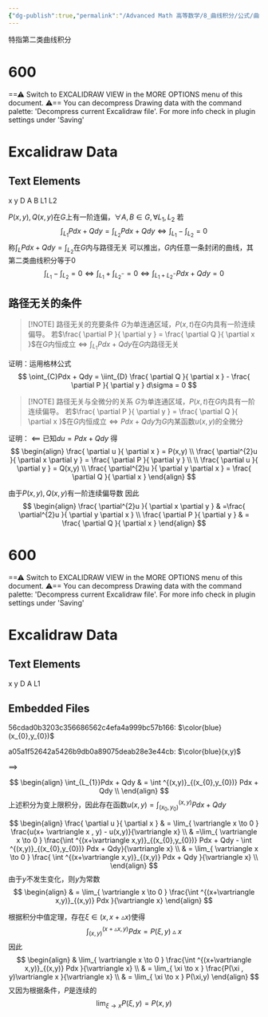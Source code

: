 ```yaml
---
{"dg-publish":true,"permalink":"/Advanced Math 高等数学/8_曲线积分/公式/曲线积分路径无关/","tags":["高数","微积分","定理"]}
---
```


特指第二类曲线积分


<div class="transclusion internal-embed is-loaded"><div class="markdown-embed">

<div class="markdown-embed-title">

# 600

</div>



==⚠  Switch to EXCALIDRAW VIEW in the MORE OPTIONS menu of this document. ⚠== You can decompress Drawing data with the command palette: 'Decompress current Excalidraw file'. For more info check in plugin settings under 'Saving'


# Excalidraw Data
## Text Elements
x 
y 
D 
A 
B 
L1 
L2 


</div></div>


$P(x,y),Q(x,y)$在$G$上有一阶连偏，$\forall A,B \in G ,\forall L_{1},L_{2}$
若
$$
\int_{L_{1}}Pdx + Qdy = \int_{L_{2}} Pdx + Qdy  \Leftrightarrow  \int_{L_{1}} - \int_{L_{2}} = 0
$$
称$\int_{L}Pdx + Qdy = \int_{L_{2}}$在$G$内与路径无关
可以推出，$G$内任意一条封闭的曲线，其第二类曲线积分等于$0$
$$
\int_{L_{1}} - \int_{L_{2}} = 0 \Leftrightarrow \int_{L_{1}} + \int_{L_{2}^{-}} = 0\Leftrightarrow  \int_{L_{1} + L_{2}^{-}}Pdx + Qdy = 0
$$

## 路径无关的条件


> [!NOTE] 路径无关的充要条件
> $G$为单连通区域，$P(x,t)$在$G$内具有一阶连续偏导。
> 若$\frac{ \partial P }{ \partial y } = \frac{ \partial Q }{ \partial x }$在$G$内恒成立$\Leftrightarrow \int_{L_{1}}Pdx + Qdy$在$G$内路径无关

证明：运用格林公式
$$
\oint_{C}Pdx + Qdy = \iint_{D} \frac{ \partial Q }{ \partial x } - \frac{ \partial P }{ \partial y } d\sigma = 0 
$$

> [!NOTE] 路径无关与全微分的关系
> $G$为单连通区域，$P(x,t)$在$G$内具有一阶连续偏导。
> 若$\frac{ \partial P }{ \partial y } = \frac{ \partial Q }{ \partial x }$在$G$内恒成立$\Leftrightarrow Pdx + Qdy$为$G$内某函数$u(x,y)$的全微分

证明：
$\impliedby$ 
已知$du  = Pdx + Qdy$
得
$$
\begin{align}
\frac{ \partial u }{ \partial x } = P(x,y) \\
\frac{ \partial^{2}u }{ \partial x \partial y  } = \frac{ \partial P }{ \partial y } \\
 \\
\frac{ \partial u }{ \partial y } = Q(x,y) \\
\frac{ \partial^{2}u }{ \partial y \partial x  } = \frac{ \partial Q }{ \partial x } 
\end{align}
$$

由于$P(x,y),Q(x,y)$有一阶连续偏导数
因此
$$
\begin{align}
 \frac{ \partial^{2}u }{ \partial x \partial y  } & =\frac{ \partial^{2}u }{ \partial y \partial x  } \\
\frac{ \partial P }{ \partial y }  & = \frac{ \partial Q }{ \partial x } 
\end{align}
$$


<div class="transclusion internal-embed is-loaded"><div class="markdown-embed">

<div class="markdown-embed-title">

# 600

</div>



==⚠  Switch to EXCALIDRAW VIEW in the MORE OPTIONS menu of this document. ⚠== You can decompress Drawing data with the command palette: 'Decompress current Excalidraw file'. For more info check in plugin settings under 'Saving'


# Excalidraw Data
## Text Elements
x 
y 
D 
A 
L1 
## Embedded Files
56cdad0b3203c356686562c4efa4a999bc57b166: $\color{blue} (x_{0},y_{0})$

a05a1f52642a5426b9db0a89075deab28e3e44cb: $\color{blue}(x,y)$



</div></div>


$\implies$

$$
\begin{align}
\int_{L_{1}}Pdx + Qdy &  = \int ^{(x,y)}_{(x_{0},y_{0})} Pdx + Qdy \\
\end{align}
$$
上述积分为变上限积分，因此存在函数$u(x,y) = \int ^{(x,y)}_{(x_{0},y_{0})} Pdx + Qdy$

$$
\begin{align}
\frac{ \partial u }{ \partial x } &  = \lim_{ \vartriangle x \to 0 } \frac{u(x+ \vartriangle x , y) - u(x,y)}{\vartriangle  x} \\
 & =\lim_{ \vartriangle x \to 0 } \frac{\int ^{(x+\vartriangle x,y)}_{(x_{0},y_{0})} Pdx + Qdy - \int ^{(x,y)}_{(x_{0},y_{0})} Pdx + Qdy}{\vartriangle x} \\
 & = \lim_{ \vartriangle x \to 0 } \frac{ \int ^{(x+\vartriangle x,y)}_{(x,y)} Pdx + Qdy }{\vartriangle x} \\
\end{align}
$$
由于$y$不发生变化，则$y$为常数
$$
\begin{align}
 &  = \lim_{ \vartriangle x \to 0 } \frac{\int ^{(x+\vartriangle x,y)}_{(x,y)} Pdx }{\vartriangle  x}
\end{align}
$$

根据积分中值定理，存在$\xi \in (x,x+\vartriangle x)$使得
$$
\int ^{(x+\vartriangle x,y)}_{(x,y)} Pdx = P(\xi ,y )\vartriangle  x
$$
因此
$$
\begin{align}
  & \lim_{ \vartriangle x \to 0 } \frac{\int ^{(x+\vartriangle x,y)}_{(x,y)} Pdx }{\vartriangle  x} \\
&  = \lim_{ \xi \to x } \frac{P(\xi , y)\vartriangle x }{\vartriangle  x} \\
 & = \lim_{ \xi \to x } P(\xi,y)
\end{align}
$$
又因为根据条件，$P$是连续的
$$
\lim_{ \xi \to x } P(\xi,y) = P(x,y)
$$

